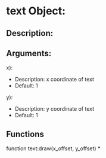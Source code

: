 text Object:
===
Description:
---

Arguments:
---
x):
- Description: x coordinate of text
- Default: 1

y):
- Description: y coordinate of text
- Default: 1


Functions
---
function text:draw(x_offset, y_offset)
* 
